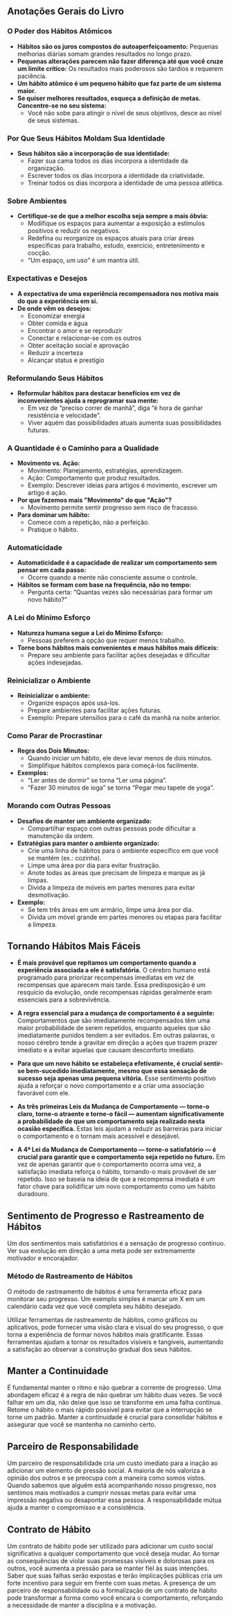## Anotações Gerais do Livro

### O Poder dos Hábitos Atômicos

- **Hábitos são os juros compostos do autoaperfeiçoamento:** Pequenas melhorias diárias somam grandes resultados no longo prazo.
- **Pequenas alterações parecem não fazer diferença até que você cruze um limite crítico:** Os resultados mais poderosos são tardios e requerem paciência.
- **Um hábito atômico é um pequeno hábito que faz parte de um sistema maior.**
- **Se quiser melhores resultados, esqueça a definição de metas. Concentre-se no seu sistema:**
  - Você não sobe para atingir o nível de seus objetivos, desce ao nível de seus sistemas.

### Por Que Seus Hábitos Moldam Sua Identidade

- **Seus hábitos são a incorporação de sua identidade:**
  - Fazer sua cama todos os dias incorpora a identidade da organização.
  - Escrever todos os dias incorpora a identidade da criatividade.
  - Treinar todos os dias incorpora a identidade de uma pessoa atlética.

### Sobre Ambientes

- **Certifique-se de que a melhor escolha seja sempre a mais óbvia:**
  - Modifique os espaços para aumentar a exposição a estímulos positivos e reduzir os negativos.
  - Redefina ou reorganize os espaços atuais para criar áreas específicas para trabalho, estudo, exercício, entretenimento e cocção.
  - “Um espaço, um uso” é um mantra útil.

### Expectativas e Desejos

- **A expectativa de uma experiência recompensadora nos motiva mais do que a experiência em si.**
- **De onde vêm os desejos:**
  - Economizar energia
  - Obter comida e água
  - Encontrar o amor e se reproduzir
  - Conectar e relacionar-se com os outros
  - Obter aceitação social e aprovação
  - Reduzir a incerteza
  - Alcançar status e prestígio

### Reformulando Seus Hábitos

- **Reformular hábitos para destacar benefícios em vez de inconvenientes ajuda a reprogramar sua mente:**
  - Em vez de “preciso correr de manhã”, diga “é hora de ganhar resistência e velocidade”.
  - Viver aquém das possibilidades atuais aumenta suas possibilidades futuras.

### A Quantidade é o Caminho para a Qualidade

- **Movimento vs. Ação:**
  - Movimento: Planejamento, estratégias, aprendizagem.
  - Ação: Comportamento que produz resultados.
  - Exemplo: Descrever ideias para artigos é movimento, escrever um artigo é ação.
- **Por que fazemos mais "Movimento" do que "Ação"?**
  - Movimento permite sentir progresso sem risco de fracasso.
- **Para dominar um hábito:**
  - Comece com a repetição, não a perfeição.
  - Pratique o hábito.

### Automaticidade

- **Automaticidade é a capacidade de realizar um comportamento sem pensar em cada passo:**
  - Ocorre quando a mente não consciente assume o controle.
- **Hábitos se formam com base na frequência, não no tempo:**
  - Pergunta certa: “Quantas vezes são necessárias para formar um novo hábito?”

### A Lei do Mínimo Esforço

- **Natureza humana segue a Lei do Mínimo Esforço:**
  - Pessoas preferem a opção que requer menos trabalho.
- **Torne bons hábitos mais convenientes e maus hábitos mais difíceis:**
  - Prepare seu ambiente para facilitar ações desejadas e dificultar ações indesejadas.

### Reinicializar o Ambiente

- **Reinicializar o ambiente:**
  - Organize espaços após usá-los.
  - Prepare ambientes para facilitar ações futuras.
  - Exemplo: Prepare utensílios para o café da manhã na noite anterior.

### Como Parar de Procrastinar

- **Regra dos Dois Minutos:**
  - Quando iniciar um hábito, ele deve levar menos de dois minutos.
  - Simplifique hábitos complexos para começá-los facilmente.
- **Exemplos:**
  - “Ler antes de dormir” se torna “Ler uma página”.
  - “Fazer 30 minutos de ioga” se torna “Pegar meu tapete de yoga”.

### Morando com Outras Pessoas

- **Desafios de manter um ambiente organizado:**
  - Compartilhar espaço com outras pessoas pode dificultar a manutenção da ordem.
- **Estratégias para manter o ambiente organizado:**
  - Crie uma linha de hábitos para o ambiente específico em que você se mantém (ex.: cozinha).
  - Limpe uma área por dia para evitar frustração.
  - Anote todas as áreas que precisam de limpeza e marque as já limpas.
  - Divida a limpeza de móveis em partes menores para evitar desmotivação.
- **Exemplo:**
  - Se tem três áreas em um armário, limpe uma área por dia.
  - Divida um móvel grande em partes menores ou etapas para facilitar a limpeza.

## Tornando Hábitos Mais Fáceis

- **É mais provável que repitamos um comportamento quando a experiência associada a ele é satisfatória.** O cérebro humano está programado para priorizar recompensas imediatas em vez de recompensas que aparecem mais tarde. Essa predisposição é um resquício da evolução, onde recompensas rápidas geralmente eram essenciais para a sobrevivência.
  
- **A regra essencial para a mudança de comportamento é a seguinte:** Comportamentos que são imediatamente recompensados têm uma maior probabilidade de serem repetidos, enquanto aqueles que são imediatamente punidos tendem a ser evitados. Em outras palavras, o nosso cérebro tende a gravitar em direção a ações que trazem prazer imediato e a evitar aquelas que causam desconforto imediato.
  
- **Para que um novo hábito se estabeleça efetivamente, é crucial sentir-se bem-sucedido imediatamente, mesmo que essa sensação de sucesso seja apenas uma pequena vitória.** Esse sentimento positivo ajuda a reforçar o novo comportamento e a criar uma associação favorável com ele.

- **As três primeiras Leis da Mudança de Comportamento — torne-o claro, torne-o atraente e torne-o fácil — aumentam significativamente a probabilidade de que um comportamento seja realizado nesta ocasião específica.** Estas leis ajudam a reduzir as barreiras para iniciar o comportamento e o tornam mais acessível e desejável.

- **A 4ª Lei da Mudança de Comportamento — torne-o satisfatório — é crucial para garantir que o comportamento seja repetido no futuro.** Em vez de apenas garantir que o comportamento ocorra uma vez, a satisfação imediata reforça o hábito, tornando-o mais provável de ser repetido. Isso se baseia na ideia de que a recompensa imediata é um fator chave para solidificar um novo comportamento como um hábito duradouro.

## Sentimento de Progresso e Rastreamento de Hábitos

Um dos sentimentos mais satisfatórios é a sensação de progresso contínuo. Ver sua evolução em direção a uma meta pode ser extremamente motivador e encorajador.

### Método de Rastreamento de Hábitos

O método de rastreamento de hábitos é uma ferramenta eficaz para monitorar seu progresso. Um exemplo simples é marcar um X em um calendário cada vez que você completa seu hábito desejado.

Utilizar ferramentas de rastreamento de hábitos, como gráficos ou aplicativos, pode fornecer uma visão clara e visual do seu progresso, o que torna a experiência de formar novos hábitos mais gratificante. Essas ferramentas ajudam a tornar os resultados visíveis e tangíveis, aumentando a satisfação ao observar a construção gradual dos seus hábitos.

## Manter a Continuidade

É fundamental manter o ritmo e não quebrar a corrente de progresso. Uma abordagem eficaz é a regra de não quebrar um hábito duas vezes. Se você falhar em um dia, não deixe que isso se transforme em uma falha contínua. Retome o hábito o mais rápido possível para evitar que a interrupção se torne um padrão. Manter a continuidade é crucial para consolidar hábitos e assegurar que você se mantenha no caminho certo.

## Parceiro de Responsabilidade

Um parceiro de responsabilidade cria um custo imediato para a inação ao adicionar um elemento de pressão social. A maioria de nós valoriza a opinião dos outros e se preocupa com a maneira como somos vistos. Quando sabemos que alguém está acompanhando nosso progresso, nos sentimos mais motivados a cumprir nossas metas para evitar uma impressão negativa ou desapontar essa pessoa. A responsabilidade mútua ajuda a manter o compromisso e a consistência.

## Contrato de Hábito

Um contrato de hábito pode ser utilizado para adicionar um custo social significativo a qualquer comportamento que você deseja mudar. Ao tornar as consequências de violar suas promessas visíveis e dolorosas para os outros, você aumenta a pressão para se manter fiel às suas intenções. Saber que suas falhas serão expostas e terão implicações públicas cria um forte incentivo para seguir em frente com suas metas. A presença de um parceiro de responsabilidade ou a formalização de um contrato de hábito pode transformar a forma como você encara o comportamento, reforçando a necessidade de manter a disciplina e a motivação.
